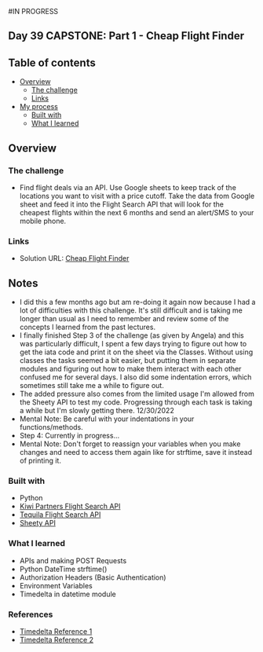 #IN PROGRESS

## Day 39 CAPSTONE: Part 1 - Cheap Flight Finder


## Table of contents

- [Overview](#overview)
  - [The challenge](#the-challenge)
  - [Links](#links)
- [My process](#my-process)
  - [Built with](#built-with)
  - [What I learned](#what-i-learned)

## Overview

### The challenge

- Find flight deals via an API. Use Google sheets to keep track of the locations you want to visit with a price cutoff. Take the data from Google sheet and feed it into the Flight Search API that will look for the cheapest flights within the next 6 months and send an alert/SMS to your mobile phone.

### Links

- Solution URL: [Cheap Flight Finder](https://github.com/Mikerniker/100_Days_of_Python/tree/main/Day39)

## Notes
- I did this a few months ago but am re-doing it again now because I had a lot of difficulties with this challenge. It's still difficult and is taking me longer than usual as I need to remember and review some of the concepts I learned from the past lectures.  
- I finally finished Step 3 of the challenge (as given by Angela) and this was particularly difficult, I spent a few days trying to figure out how to get the iata code and print it on the sheet via the Classes. Without using classes the tasks seemed a bit easier, but putting them in separate modules and figuring out how to make them interact with each other confused me for several days. I also did some indentation errors, which sometimes still take me a while to figure out. 
- The added pressure also comes from the limited usage I'm allowed from the Sheety API to test my code. Progressing through each task is taking a while but I'm slowly getting there. 12/30/2022
- Mental Note: Be careful with your indentations in your functions/methods.
- Step 4: Currently in progress...
- Mental Note: Don't forget to reassign your variables when you make changes and need to access them again like for strftime, save it instead of printing it.

### Built with

- Python
- [Kiwi Partners Flight Search API](https://partners.kiwi.com/)
- [Tequila Flight Search API](https://tequila.kiwi.com/portal/login)
- [Sheety API](https://sheety.co/)

### What I learned
- APIs and making POST Requests
- Python DateTime strftime()
- Authorization Headers (Basic Authentication)
- Environment Variables
- Timedelta in datetime module

### References
- [Timedelta Reference 1](https://www.geeksforgeeks.org/python-find-yesterdays-todays-and-tomorrows-date/)
- [Timedelta Reference 2](https://stackoverflow.com/questions/4541629/how-to-create-a-datetime-equal-to-15-minutes-ago/4541668)